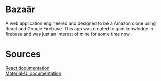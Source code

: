 # Bazaär
<p>
A web application engineered and designed to be a Amazon clone using React and Google Firebase. This app was created to gain knowledge in firebase and was just an interest of mine for some time now. 
</p>

<!-- # What I Learned
<ul>
    <li>
    x
    </li>
    <li>
    x
    </li>
    <li>
    x
    </li>
    <li>
    x
    </li>
</ul>

# Demo -->

# Sources
<a href="https://reactjs.org/docs/getting-started.html"> React documentation <a>
<a href=''> </a>  
<a href="https://material-ui.com/getting-started/installation/"> Material-UI documentation<a>  